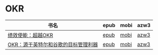 # OKR

| 书名 | epub | mobi | azw3 |
| --- | --- | --- | --- |
| [绩效使能：超越OKR](http://ct.dalanmei.com/f/31084289-571774977-b51e80) | [epub](http://ct.dalanmei.com/f/31084289-571774977-b51e80) | [mobi](http://ct.dalanmei.com/f/31084289-571498855-307918) | [azw3](http://ct.dalanmei.com/f/31084289-571919760-2c081d) |
| [OKR：源于英特尔和谷歌的目标管理利器](http://ct.dalanmei.com/f/31084289-571738139-478c49) | [epub](http://ct.dalanmei.com/f/31084289-571738139-478c49) | [mobi](http://ct.dalanmei.com/f/31084289-571588368-a14c0a) | [azw3](http://ct.dalanmei.com/f/31084289-571868340-113de9) |
